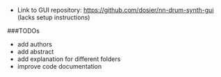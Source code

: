 * Link to GUI repository: https://github.com/dosier/nn-drum-synth-gui (lacks setup instructions)

###TODOs
- add authors
- add abstract
- add explanation for different folders
- improve code documentation
